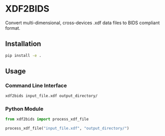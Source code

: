 # XDF2BIDS

Convert multi-dimensional, cross-devices .xdf data files to BIDS compliant format.

## Installation

```bash
pip install -e .
```

## Usage

### Command Line Interface

```bash
xdf2bids input_file.xdf output_directory/
```

### Python Module

```python
from xdf2bids import process_xdf_file

process_xdf_file("input_file.xdf", "output_directory/")
```

